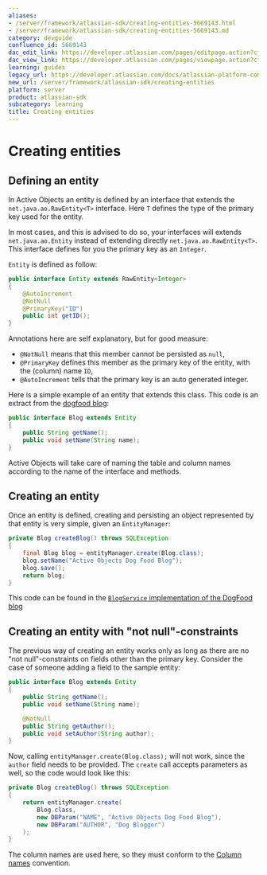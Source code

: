 ```yaml
---
aliases:
- /server/framework/atlassian-sdk/creating-entities-5669143.html
- /server/framework/atlassian-sdk/creating-entities-5669143.md
category: devguide
confluence_id: 5669143
dac_edit_link: https://developer.atlassian.com/pages/editpage.action?cjm=wozere&pageId=5669143
dac_view_link: https://developer.atlassian.com/pages/viewpage.action?cjm=wozere&pageId=5669143
learning: guides
legacy_url: https://developer.atlassian.com/docs/atlassian-platform-common-components/active-objects/developing-your-plugin-with-active-objects/the-active-objects-library/creating-entities
new_url: /server/framework/atlassian-sdk/creating-entities
platform: server
product: atlassian-sdk
subcategory: learning
title: Creating entities
---
```

# Creating entities

## Defining an entity

In Active Objects an entity is defined by an interface that extends the `net.java.ao.RawEntity<T>` interface. Here `T` defines the type of the primary key used for the entity.

In most cases, and this is advised to do so, your interfaces will extends `net.java.ao.Entity` instead of extending directly `net.java.ao.RawEntity<T>`. This interface defines for you the primary key as an `Integer`.

`Entity` is defined as follow:

``` java
public interface Entity extends RawEntity<Integer>
{
    @AutoIncrement
    @NotNull
    @PrimaryKey("ID")
    public int getID();
}
```

Annotations here are self explanatory, but for good measure:

-   `@NotNull` means that this member cannot be persisted as `null`,
-   `@PrimaryKey` defines this member as the primary key of the entity, with the (column) name `ID`,
-   `@AutoIncrement` tells that the primary key is an auto generated integer.

Here is a simple example of an entity that extends this class. This code is an extract from the <a href="https://bitbucket.org/activeobjects/ao-dogfood-blog/src/9958325ad566/src/main/java/net/java/ao/blog/db/Blog.java" class="external-link">dogfood blog</a>:

``` java
public interface Blog extends Entity
{
    public String getName();
    public void setName(String name);
}
```

Active Objects will take care of naming the table and column names according to the name of the interface and methods.

## Creating an entity

Once an entity is defined, creating and persisting an object represented by that entity is very simple, given an `EntityManager`:

``` java
private Blog createBlog() throws SQLException
{
    final Blog blog = entityManager.create(Blog.class); 
    blog.setName("Active Objects Dog Food Blog");
    blog.save();
    return blog;
}
```

This code can be found in the <a href="https://bitbucket.org/activeobjects/ao-dogfood-blog/src/9958325ad566/src/main/java/net/java/ao/blog/service/AoBlogService.java#cl-125" class="external-link"><code>BlogService</code> implementation of the DogFood blog</a>

## Creating an entity with "not null"-constraints

The previous way of creating an entity works only as long as there are no "not null"-constraints on fields other than the primary key. Consider the case of someone adding a field to the sample entity:

``` java
public interface Blog extends Entity
{
    public String getName();
    public void setName(String name);

    @NotNull
    public String getAuthor();
    public void setAuthor(String author);
}
```

Now, calling `entityManager.create(Blog.class);` will not work, since the `author` field needs to be provided. The `create` call accepts parameters as well, so the code would look like this:

``` java
private Blog createBlog() throws SQLException
{     
    return entityManager.create(
        Blog.class, 
        new DBParam("NAME", "Active Objects Dog Food Blog"),
        new DBParam("AUTHOR", "Dog Blogger")
    );
}
```

The column names are used here, so they must conform to the [Column names](/server/framework/atlassian-sdk/column-names) convention.


























































































































































































































